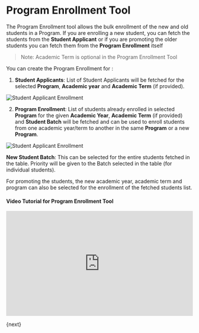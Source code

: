 # Program Enrollment Tool

The Program Enrollment tool allows the bulk enrollment of the new and old students in a Program. If you are enrolling a new student, you  can fetch the students from the **Student Applicant** or if you are promoting the older students you can fetch them from the **Program Enrollment** itself

> Note: Academic Term is optional in the Program Enrollment Tool

You can create the Program Enrollment for :

1. **Student Applicants**: List of Student Applicants will be fetched for the selected **Program**, **Academic year** and **Academic Term** (if provided). 

<img class="screenshot" alt="Student Applicant Enrollment" src="{{docs_base_url}}/assets/img/education/admission/program-enrollment-tool.gif">

2. **Program Enrollment**: List of students already enrolled in selected **Program** for the given **Academic Year**, **Academic Term** (if provided) and **Student Batch** will be fetched and can be used to enroll students from one academic year/term to another in the same **Program** or a new **Program**.

<img class="screenshot" alt="Student Applicant Enrollment" src="{{docs_base_url}}/assets/img/education/admission/program-enrollment-tool01.gif">

**New Student Batch**: This can be selected for the entire students fetched in the table. Priority will be given to the Batch selected in the table (for individual students).

For promoting the students, the new academic year, academic term and program can also be selected for the enrollment of the fetched students list.

#### Video Tutorial for Program Enrollment Tool


<div>
    <style>.embed-container { position: relative; padding-bottom: 56.25%; height: 0; overflow: hidden; max-width: 100%; } .embed-container iframe, .embed-container object, .embed-container embed { position: absolute; top: 0; left: 0; width: 100%; height: 100%; }
    </style>
    <div class='embed-container'>
        <iframe src='https://www.youtube.com/embed//5nxWYBRHY_o?start=82' frameborder='0' allowfullscreen>
        </iframe>
    </div>
</div>    

{next}